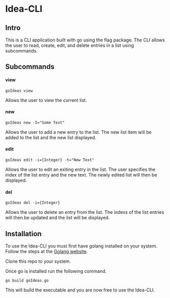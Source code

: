 # Idea-CLI

## Intro
This is a CLI application built with go using the flag package. The CLI allows the user to read, create, edit, and delete entries in a list using
subcommands. 

## Subcommands

#### view 
    goIdeas view
Allows the user to view the current list.

#### new
    goIdeas new -I="Some Text"
Allows the user to add a new entry to the list. The new list item will be added to the list and the new list displayed.

#### edit
    goIdeas edit -i={Integer} -t="New Text"
Allows the user to edit an exiting entry in the list. The user specifies the index of the list entry and the new text. The newly edited list will then be 
displayed.

#### del
    goIdeas del -i={Integer}
Allows the user to delete an entry from the list. The indexs of the list entries will then be updated and the list will be displayed.

## Installation
To use the Idea-CLI you must first have golang installed on your system. Follow the steps at the [Golang website](https://go.dev/doc/install).

Clone this repo to your system.

Once go is installed run the following command.
    
    go build goIdeas.go
    
This will build the executable and you are now free to use the Idea-CLI.


